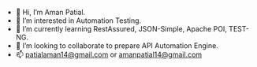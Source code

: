- 👋 Hi, I’m Aman Patial.
- 👀 I’m interested in Automation Testing.
- 🌱 I’m currently learning RestAssured, JSON-Simple, Apache POI, TEST-NG.
- 💞️ I’m looking to collaborate to prepare API Automation Engine.
- 📫 patialaman14@gmail.com or amanpatial14@gmail.com
